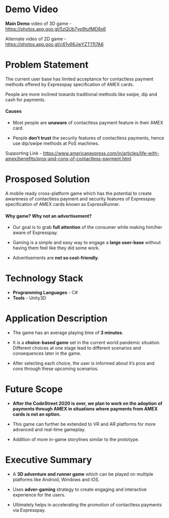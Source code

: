 # Demo Video

__Main Demo__ video of 3D game - https://photos.app.goo.gl/5zQUb7yp9tufMD8s6

Alternate video of 2D game - https://photos.app.goo.gl/c61y66JwYZT1Tt7A6

# Problem Statement
The current user base has limited acceptance for contactless payment methods offered by Expresspay specification of AMEX cards.

People are more inclined towards traditional methods like swipe, dip and cash for payments.


#### Causes
- Most people are __unaware__ of contactless payment feature in their AMEX card.

- People __don’t trust__ the security features of contactless payments, hence use dip/swipe methods at PoS machines.

Supporting Link - https://www.americanexpress.com/in/articles/life-with-amex/benefits/pros-and-cons-of-contactless-payment.html

# Prosposed Solution

A mobile ready cross-platform game which has the potential to create awareness of contactless payment and security features of Expresspay specification of AMEX cards known as ExpressRunner.

#### Why game? Why not an advertisement?  
- Our goal is to grab __full attention__ of the consumer while making him/her aware of Expresspay. 

- Gaming is a simple and easy way to engage a __large user-base__ without having them feel like they did some work. 

- Advertisements are __not so cost-friendly__.

# Technology Stack

- __Programming Languages__ - C#
- __Tools__ - Unity3D

# Application Description

- The game has an average playing time of __3 minutes__.

- It is a __choice-based game__ set in the current world pandemic situation. Different choices at one stage lead to different scenarios and consequences later in the game.

- After selecting each choice, the user is informed about it’s pros and cons through these upcoming scenarios.

# Future Scope

- __After the CodeStreet 2020 is over, we plan to work on the adoption of payments through AMEX in situations where payments from AMEX cards is not an option.__

- This game can further be extended to VR and AR platforms for more advanced and real-time gameplay.

- Addition of more in-game storylines similar to the prototype.


# Executive Summary

- A __3D adventure and runner game__ which can be played on multiple platforms like Android, Windows and iOS.

- Uses __adver-gaming__ strategy to create engaging and interactive experience for the users.

- Ultimately helps in accelerating the promotion of contactless payments via Expresspay.








